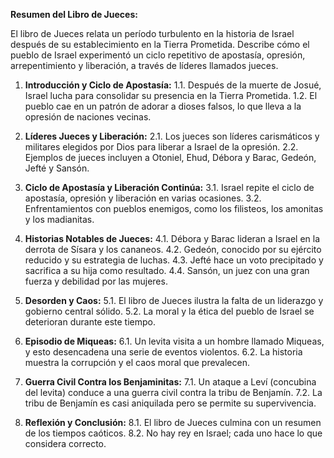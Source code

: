 **Resumen del Libro de Jueces:**

El libro de Jueces relata un período turbulento en la historia de Israel después de su establecimiento en la Tierra Prometida. Describe cómo el pueblo de Israel experimentó un ciclo repetitivo de apostasía, opresión, arrepentimiento y liberación, a través de líderes llamados jueces.

1. **Introducción y Ciclo de Apostasía:**
   1.1. Después de la muerte de Josué, Israel lucha para consolidar su presencia en la Tierra Prometida.
   1.2. El pueblo cae en un patrón de adorar a dioses falsos, lo que lleva a la opresión de naciones vecinas.

2. **Líderes Jueces y Liberación:**
   2.1. Los jueces son líderes carismáticos y militares elegidos por Dios para liberar a Israel de la opresión.
   2.2. Ejemplos de jueces incluyen a Otoniel, Ehud, Débora y Barac, Gedeón, Jefté y Sansón.

3. **Ciclo de Apostasía y Liberación Continúa:**
   3.1. Israel repite el ciclo de apostasía, opresión y liberación en varias ocasiones.
   3.2. Enfrentamientos con pueblos enemigos, como los filisteos, los amonitas y los madianitas.

4. **Historias Notables de Jueces:**
   4.1. Débora y Barac lideran a Israel en la derrota de Sísara y los cananeos.
   4.2. Gedeón, conocido por su ejército reducido y su estrategia de luchas.
   4.3. Jefté hace un voto precipitado y sacrifica a su hija como resultado.
   4.4. Sansón, un juez con una gran fuerza y debilidad por las mujeres.

5. **Desorden y Caos:**
   5.1. El libro de Jueces ilustra la falta de un liderazgo y gobierno central sólido.
   5.2. La moral y la ética del pueblo de Israel se deterioran durante este tiempo.

6. **Episodio de Miqueas:**
   6.1. Un levita visita a un hombre llamado Miqueas, y esto desencadena una serie de eventos violentos.
   6.2. La historia muestra la corrupción y el caos moral que prevalecen.

7. **Guerra Civil Contra los Benjaminitas:**
   7.1. Un ataque a Leví (concubina del levita) conduce a una guerra civil contra la tribu de Benjamín.
   7.2. La tribu de Benjamín es casi aniquilada pero se permite su supervivencia.

8. **Reflexión y Conclusión:**
   8.1. El libro de Jueces culmina con un resumen de los tiempos caóticos.
   8.2. No hay rey en Israel; cada uno hace lo que considera correcto.
